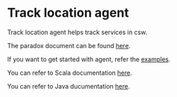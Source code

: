 Track location agent
=========================

Track location agent helps track services in csw.

The paradox document can be found [here](https://tmtsoftware.github.io/csw-prod/).

If you want to get started with agent, refer the [examples](https://tmtsoftware.github.io/csw-prod/tracklocation.html).

You can refer to Scala documentation [here](https://tmtsoftware.github.io/csw-prod/api/scala/index.html).

You can refer to Java ducumentation [here](https://tmtsoftware.github.io/csw-prod/api/java/?/index.html).
